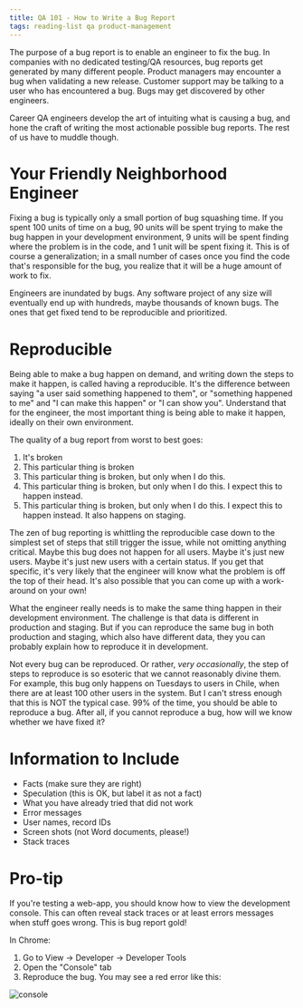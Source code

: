 ```yaml
---
title: QA 101 - How to Write a Bug Report
tags: reading-list qa product-management
---
```


The purpose of a bug report is to enable an engineer to fix the bug.
In companies with no dedicated testing/QA resources, bug reports get generated by many different
people. Product managers may encounter a bug when validating a new release. Customer support may
be talking to a user who has encountered a bug. Bugs may get discovered by other engineers.

Career QA engineers develop the art of intuiting what is causing a bug, and hone the craft of writing
the most actionable possible bug reports. The rest of us have to muddle though.


# Your Friendly Neighborhood Engineer

Fixing a bug is typically only a small portion of bug squashing time. If you spent 100 units of time
on a bug, 90 units will be spent trying to make the bug happen in your development environment, 9
units will be spent finding where the problem is in the code, and 1 unit will be spent fixing it.
This is of course a generalization; in a small number of cases once you find the code that's
responsible for the bug, you realize that it will be a huge amount of work to fix.

Engineers are inundated by bugs. Any software project of any size will eventually end up with
hundreds, maybe thousands of known bugs. The ones that get fixed tend to be reproducible and
prioritized.


# Reproducible

Being able to make a bug happen on demand, and writing down the steps to make it happen, is called
having a reproducible. It's the difference between saying "a user said something happened to them",
or "something happened to me" and "I can make this happen" or "I can show you". Understand that for
the engineer, the most important thing is being able to make it happen, ideally on their own
environment.

The quality of a bug report from worst to best goes:

1. It's broken
2. This particular thing is broken
3. This particular thing is broken, but only when I do this.
3. This particular thing is broken, but only when I do this. I expect this to happen instead.
5. This particular thing is broken, but only when I do this. I expect this to happen instead. It also happens on staging.

The zen of bug reporting is whittling the reproducible case down to the simplest set of steps that
still trigger the issue, while not omitting anything critical. Maybe this bug does not happen for
all users. Maybe it's just new users. Maybe it's just new users with a certain status. If you get
that specific, it's very likely that the engineer will know what the problem is off the top of their
head. It's also possible that you can come up with a work-around on your own!

What the engineer really needs is to make the same thing happen in their development environment.
The challenge is that data is different in production and staging. But if you can reproduce the
same bug in both production and staging, which also have different data, they you can probably
explain how to reproduce it in development.

Not every bug can be reproduced. Or rather, *very occasionally*, the step of steps to reproduce is
so esoteric that we cannot reasonably divine them. For example, this bug only happens on Tuesdays
to users in Chile, when there are at least 100 other users in the system. But I can't stress enough
that this is NOT the typical case. 99% of the time, you should be able to reproduce a bug. After all,
if you cannot reproduce a bug, how will we know whether we have fixed it?


# Information to Include

- Facts (make sure they are right)
- Speculation (this is OK, but label it as not a fact)
- What you have already tried that did not work
- Error messages
- User names, record IDs
- Screen shots (not Word documents, please!)
- Stack traces


# Pro-tip

If you're testing a web-app, you should know how to view the development console. This can often
reveal stack traces or at least errors messages when stuff goes wrong. This is bug report gold!

In Chrome:

1. Go to View -> Developer -> Developer Tools
2. Open the "Console" tab
3. Reproduce the bug. You may see a red error like this:

![console](http://mcgivery.com/wp-content/uploads/2015/07/error.png)
